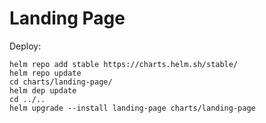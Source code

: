 Landing Page
============================

Deploy:
```
helm repo add stable https://charts.helm.sh/stable/
helm repo update
cd charts/landing-page/
helm dep update
cd ../..
helm upgrade --install landing-page charts/landing-page
```